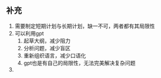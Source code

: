 ## 补充
1. 需要制定短期计划与长期计划，缺一不可，两者都有其局限性
2. 可以利用gpt
   1. 起草大纲，减少阻力
   2. 分析问题，减少盲区
   3. 重新组织语言，减少口语化
   4. gpt也是有自己的局限性，无法完美解决复杂问题
3. 

